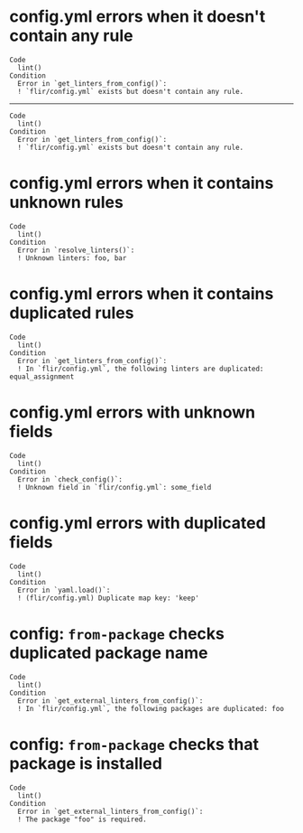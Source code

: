 # config.yml errors when it doesn't contain any rule

    Code
      lint()
    Condition
      Error in `get_linters_from_config()`:
      ! `flir/config.yml` exists but doesn't contain any rule.

---

    Code
      lint()
    Condition
      Error in `get_linters_from_config()`:
      ! `flir/config.yml` exists but doesn't contain any rule.

# config.yml errors when it contains unknown rules

    Code
      lint()
    Condition
      Error in `resolve_linters()`:
      ! Unknown linters: foo, bar

# config.yml errors when it contains duplicated rules

    Code
      lint()
    Condition
      Error in `get_linters_from_config()`:
      ! In `flir/config.yml`, the following linters are duplicated: equal_assignment

# config.yml errors with unknown fields

    Code
      lint()
    Condition
      Error in `check_config()`:
      ! Unknown field in `flir/config.yml`: some_field

# config.yml errors with duplicated fields

    Code
      lint()
    Condition
      Error in `yaml.load()`:
      ! (flir/config.yml) Duplicate map key: 'keep'

# config: `from-package` checks duplicated package name

    Code
      lint()
    Condition
      Error in `get_external_linters_from_config()`:
      ! In `flir/config.yml`, the following packages are duplicated: foo

# config: `from-package` checks that package is installed

    Code
      lint()
    Condition
      Error in `get_external_linters_from_config()`:
      ! The package "foo" is required.

